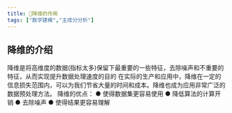```yaml
---
title: 🤖降维的作用
tags: ["数学建模","主成分分析"]
---
```

## 降维的介绍
降维是将高维度的数据(指标太多)保留下最重要的一些特征，去除噪声和不重要的特征，从而实现提升数据处理速度的目的
在实际的生产和应用中，降维在一定的信息损失范围内，可以为我们节省大量的时间和成本。降维也成为应用非常广泛的数据预处理方法。
降维的优点：
● 使得数据集更容易使用
● 降低算法的计算开销
● 去除噪声
● 使得结果更容易理解